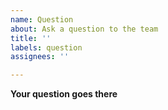 ```yaml
---
name: Question
about: Ask a question to the team
title: ''
labels: question
assignees: ''

---
```


**Your question goes there**

